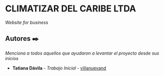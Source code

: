 # CLIMATIZAR DEL CARIBE LTDA

_Website for business_

## Autores ✒️

_Menciona a todos aquellos que ayudaron a levantar el proyecto desde sus inicios_

* **Tatiana Dávila** - *Trabajo Inicial* - [villanuevand](https://github.com/TatsDev)
